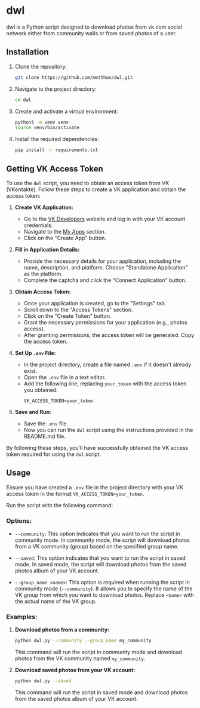 # dwl

dwl is a Python script designed to download photos from vk.com social network either from community walls or from saved photos of a user.

## Installation

1. Clone the repository:

   ```bash
   git clone https://github.com/methhae/dwl.git
   ```

2. Navigate to the project directory:

   ```bash
   cd dwl
   ```

3. Create and activate a virtual environment:

   ```bash
   python3 -m venv venv
   source venv/bin/activate
   ```

4. Install the required dependencies:
   ```bash
   pip install -r requirements.txt
   ```

## Getting VK Access Token

To use the `dwl` script, you need to obtain an access token from VK (VKontakte). Follow these steps to create a VK application and obtain the access token:

1. **Create VK Application:**

   - Go to the [VK Developers](https://vk.com/dev) website and log in with your VK account credentials.
   - Navigate to the [My Apps](https://vk.com/apps?act=manage) section.
   - Click on the "Create App" button.

2. **Fill in Application Details:**

   - Provide the necessary details for your application, including the name, description, and platform. Choose "Standalone Application" as the platform.
   - Complete the captcha and click the "Connect Application" button.

3. **Obtain Access Token:**

   - Once your application is created, go to the "Settings" tab.
   - Scroll down to the "Access Tokens" section.
   - Click on the "Create Token" button.
   - Grant the necessary permissions for your application (e.g., photos access).
   - After granting permissions, the access token will be generated. Copy the access token.

4. **Set Up `.env` File:**

   - In the project directory, create a file named `.env` if it doesn't already exist.
   - Open the `.env` file in a text editor.
   - Add the following line, replacing `your_token` with the access token you obtained:
     ```
     VK_ACCESS_TOKEN=your_token
     ```

5. **Save and Run:**
   - Save the `.env` file.
   - Now you can run the `dwl` script using the instructions provided in the README.md file.

By following these steps, you'll have successfully obtained the VK access token required for using the `dwl` script.

## Usage

Ensure you have created a `.env` file in the project directory with your VK access token in the format `VK_ACCESS_TOKEN=your_token`.

Run the script with the following command:

### Options:

- `--community`: This option indicates that you want to run the script in community mode. In community mode, the script will download photos from a VK community (group) based on the specified group name.

- `--saved`: This option indicates that you want to run the script in saved mode. In saved mode, the script will download photos from the saved photos album of your VK account.

- `--group_name <name>`: This option is required when running the script in community mode (`--community`). It allows you to specify the name of the VK group from which you want to download photos. Replace `<name>` with the actual name of the VK group.

### Examples:

1. **Download photos from a community:**

   ```bash
   python dwl.py --community --group_name my_community
   ```

   This command will run the script in community mode and download photos from the VK community named `my_community`.

2. **Download saved photos from your VK account:**
   ```bash
   python dwl.py --saved
   ```
   This command will run the script in saved mode and download photos from the saved photos album of your VK account.
